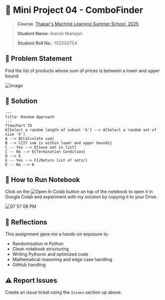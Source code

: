 # 📝 Mini Project 04 - ComboFinder
> **Course**: [Thapar's Machine Learning Summer School, 2025](https://www.thaparsummerschool.com/)
> 
> **Student Name**: Ikansh Mahajan
>
> **Student Roll No.**: 102303754

## 🔎 Problem Statement
Find the list of products whose sum of prices is between a lower and upper bound.

![image](https://user-images.githubusercontent.com/7460892/173579493-d718c024-4844-4c30-afd5-71bd641a49d0.png)

## 🔬 Solution
```mermaid
---
title: Random Approach
---
flowchart TD
K[Select a random length of subset 'k'] --> A[Select a random set of size 'k']
A --> B[Calculate sum]
B --> C{If sum is within lower and upper bounds}
C -- Yes --> D[Save set in list]
C -- No --> E{Termination Condition}
D --> E
E -- Yes --> F[/Return list of sets/]
E -- No --> K
```

## 🚀 How to Run Notebook
Click on the  <img src="https://colab.research.google.com/assets/colab-badge.svg" alt="Open In Colab">  button on top of the notebook to open it in Google Colab and experiment with my solution by copying it to your Drive.

![07 57 08 PM](https://github.com/user-attachments/assets/e65efa6e-aa6b-45a3-a5e4-c11ea84ecb99)

## 🧾 Reflections
This assignment gave me a hands-on exposure to:
- Randomisation in Python
- Clean notebook structuring
- Writing Pythonic and optimized code
- Mathematical reasoning and edge case handling
- GitHub handling

## ⚠️ Report Issues
Create an issue ticket using the `Issues` section up above.
